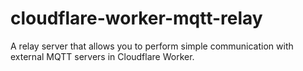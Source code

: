 # cloudflare-worker-mqtt-relay
A relay server that allows you to perform simple communication with external MQTT servers in Cloudflare Worker.
